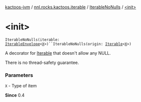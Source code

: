 [kactoos-jvm](../../index.md) / [nnl.rocks.kactoos.iterable](../index.md) / [IterableNoNulls](index.md) / [&lt;init&gt;](./-init-.md)

# &lt;init&gt;

`IterableNoNulls(iterable: `[`IterableEnvelope`](../-iterable-envelope/index.md)`<`[`X`](index.md#X)`>)``IterableNoNulls(origin: `[`Iterable`](https://kotlinlang.org/api/latest/jvm/stdlib/kotlin.collections/-iterable/index.html)`<`[`X`](index.md#X)`>)`

A decorator for [Iterable](https://kotlinlang.org/api/latest/jvm/stdlib/kotlin.collections/-iterable/index.html) that doesn't allow any NULL.

There is no thread-safety guarantee.

### Parameters

`X` - Type of item

**Since**
0.4


